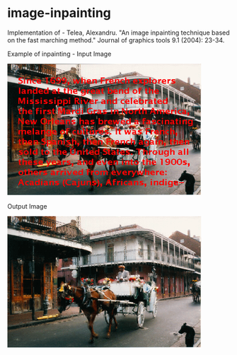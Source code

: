 # image-inpainting

Implementation of - Telea, Alexandru. "An image inpainting technique based on the fast marching method." Journal of graphics tools 9.1 (2004): 23-34.

Example of inpainting - 
Input Image

![alt text](https://raw.githubusercontent.com/pranjalmaheshwari/image-inpainting/master/data/broken.png)

Output Image

![alt text](https://raw.githubusercontent.com/pranjalmaheshwari/image-inpainting/master/data/restored.png)
